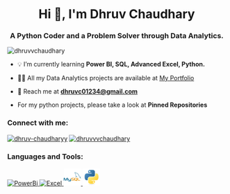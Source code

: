 <h1 align="center">Hi 👋, I'm Dhruv Chaudhary</h1>
<h3 align="center">A Python Coder and a Problem Solver through Data Analytics.</h3>

<p align="left"> <img src="https://komarev.com/ghpvc/?username=dhruvvchaudhary&label=Profile%20views&color=0e75b6&style=flat" alt="dhruvvchaudhary" /> </p>

- 💡 I’m currently learning **Power BI, SQL, Advanced Excel, Python.**

- 👨‍💻 All my Data Analytics projects are available at [My Portfolio](https://codebasics.io/portfolio/Dhruv-Chaudhary)

- 📧 Reach me at **dhruvc01234@gmail.com**

- For my python projects, please take a look at **Pinned Repositories**

<h3 align="left">Connect with me:</h3>
<p align="left">
<a href="https://linkedin.com/in/dhruvchaudhary01" target="blank"><img align="center" src="https://raw.githubusercontent.com/rahuldkjain/github-profile-readme-generator/master/src/images/icons/Social/linked-in-alt.svg" alt="dhruv-chaudharyy" height="30" width="40" /></a>
<a href="https://instagram.com/dhruvvvchaudhary" target="blank"><img align="center" src="https://raw.githubusercontent.com/rahuldkjain/github-profile-readme-generator/master/src/images/icons/Social/instagram.svg" alt="dhruvvvchaudhary" height="30" width="40" /></a>
</p>

<h3 align="left">Languages and Tools:</h3>
<p align="left"> <a href="https://powerbi.microsoft.com/en-au/" target="_blank" rel="noreferrer"> <img src="https://logos-world.net/wp-content/uploads/2022/02/Microsoft-Power-BI-Symbol.png" alt="PowerBi" width="40" height="40"/> </a> 
<a href="https://www.microsoft.com/en-in/microsoft-365/excel" target="_blank" rel="noreferrer"> <img src="https://cdn1.iconfinder.com/data/icons/famous-brand-apps/100/_-04-512.png" alt="Excel" width="40" height="40"/> </a> 
</a> <a href="https://www.mysql.com/" target="_blank" rel="noreferrer"> <img src="https://raw.githubusercontent.com/devicons/devicon/master/icons/mysql/mysql-original-wordmark.svg" alt="mysql" width="40" height="40"/> </a>
  </a> <a href="https://www.python.org" target="_blank" rel="noreferrer"> <img src="https://raw.githubusercontent.com/devicons/devicon/master/icons/python/python-original.svg" alt="python" width="40" height="40"/> </a>

  </a> </p>
